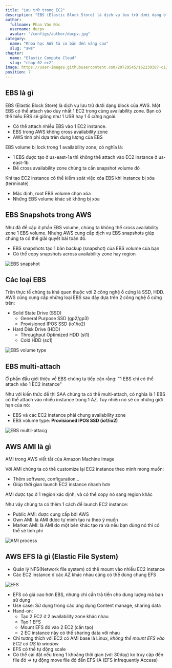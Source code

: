 ```yaml
---
title: "Lưu trữ trong EC2"
description: "EBS (Elastic Block Store) là dịch vụ lưu trữ dưới dạng block của AWS. Một EBS có thể attach vào duy nhất 1 EC2 trong cùng AZ. Bạn có thể hiểu EBS sẽ giống như 1 USB hay 1 ổ cứng ngoài."
author:
  fullname: Phan Văn Đức
  username: ducpv
  avatar: "/configs/author/ducpv.jpg"
category:
  name: "Khóa học AWS từ cơ bản đến nâng cao"
  slug: "aws"
chapter:
  name: "Elastic Compute Cloud"
  slug: "chap-02-ec2"
image: https://user-images.githubusercontent.com/29729545/162230387-c12857b1-4554-46b7-a465-861d2554e657.png
position: 7
---
```


## EBS là gì

EBS (Elastic Block Store) là dịch vụ lưu trữ dưới dạng block của AWS. Một EBS có thể attach vào duy nhất 1 EC2 trong cùng availability zone. Bạn có thể hiểu EBS sẽ giống như 1 USB hay 1 ổ cứng ngoài.

- Có thể attach nhiều EBS vào 1 EC2 instance.
- EBS trong AWS không cross availability zone
- AWS tính phí dựa trên dung lượng của EBS

EBS volume bị lock trong 1 availability zone, có nghĩa là:

- 1 EBS được tạo ở us-east-1a thì không thể attach vào EC2 instance ở us-east-1b
- Để cross availability zone chúng ta cần snapshot volume đó

Khi tạo EC2 instance có thể kiểm soát việc xóa EBS khi instance bị xóa (terminate)

- Mặc định, root EBS volume chọn xóa
- Những EBS volume khác sẽ không bị xóa

## EBS Snapshots trong AWS

Như đã đề cập ở phần EBS volume, chúng ta không thể cross availability zone 1 EBS volume. Nhưng AWS cung cấp dịch vụ EBS snapshots giúp chúng ta có thể giải quyết bài toán đó.

- EBS snapshots tạo 1 bản backup (snapshot) của EBS volume của bạn
- Có thể copy snapshots across availability zone hay region

![EBS snapshot](https://images.viblo.asia/618fe942-940b-43fa-9185-9b474bd25a4d.png)

## Các loại EBS

Trên thực tế chúng ta khá quen thuộc với 2 công nghệ ổ cứng là SSD, HDD. AWS cũng cung cấp những loại EBS sau đây dựa trên 2 công nghệ ổ cứng trên:

- Solid State Drive (SSD)
  - General Purpose SSD (gp2/gp3)
  - Provisioned IPOS SSD (io1/io2)
- Hard Disk Drive (HDD)
  - Throughput Optimized HDD (st1)
  - Cold HDD (sc1)

![EBS volume type](https://user-images.githubusercontent.com/29729545/162230387-c12857b1-4554-46b7-a465-861d2554e657.png)

## EBS multi-attach

Ở phần đầu giới thiệu về EBS chúng ta tiếp cận rằng: "1 EBS chỉ có thể attach vào 1 EC2 instance"

Như với kiến thức để thi SAA chúng ta có thể multi-attach, có nghĩa là 1 EBS có thể attach vào nhiều instance trong 1 AZ. Tuy nhiên nó sẽ có những giới hạn của nó:

- EBS và các EC2 instance phải chung availability zone
- EBS volume type: **Provisioned IPOS SSD (io1/io2)**

![EBS multil-attacg](https://images.viblo.asia/f9dd2497-f955-4081-90d6-2334aab37793.png)

## AWS AMI là gì

AMI trong AWS viết tắt của Amazon Machine Image

Với AMI chúng ta có thể customize lại EC2 instance theo mình mong muốn:

- Thêm software, configuration...
- Giúp thời gian launch EC2 instance nhanh hơn

AMI được tạo ở 1 region xác định, và có thể copy nó sang region khác

Như vậy chúng ta có thêm 1 cách để launch EC2 instance:

- Public AMI: được cung cấp bởi AWS
- Own AMI: là AMI được tự mình tạo ra theo ý muốn
- Market AMI: là AMI do một bên khác tạo ra và nếu bạn dùng nó thì có thể sẽ tính phí

![AMI process](https://encrypted-tbn0.gstatic.com/images?q=tbn:ANd9GcT07WeeI1BwAmVizxnFHZdAx9idLlM_LHgZGQ&usqp=CAU)

## AWS EFS là gì (Elastic File System)

- Quản lý NFS(Network file system) có thể mount vào nhiều EC2 instance
- Các EC2 instance ở các AZ khác nhau cũng có thể dùng chung EFS

![EFS](https://images.viblo.asia/5ba45b52-bddb-4376-aa93-57176313b73b.png)

- EFS có giá cao hơn EBS, nhưng chỉ cần trả tiền cho dung lượng mà bạn sử dụng
- Use case: Sử dụng trong các ứng dụng Content manage, sharing data
- Hand-on:
  - Tạo 2 EC2 ở 2 availability zone khác nhau
  - Tạo 1 EFS
  - Mount EFS đó vào 2 EC2 (cần tạo)
  - 2 EC instance này có thể sharing data với nhau
- Chỉ tương thích với EC2 có AMI base là Linux, _không thể mount EFS vào EC2 có OS là window_
- EFS có thể tự động scale
- Có thể cài đặt nếu trong 1 khoảng thời gian (vd: 30day) ko truy cập đến file đó => tự động move file đó đến EFS-IA (EFS infrequently Access)

